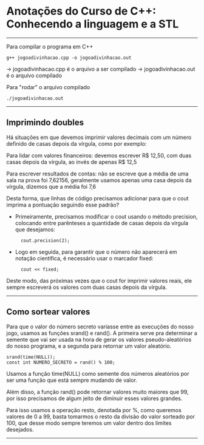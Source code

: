 # Anotações do Curso de C++: Conhecendo a linguagem e a STL

---

Para compilar o programa em C++ 
```
g++ jogoadivinhacao.cpp -o jogoadivinhacao.out
```

-> jogoadivinhacao.cpp é o arquivo a ser compilado
-> jogoadivinhacao.out é o arquivo compilado

Para "rodar" o arquivo compilado
```
./jogoadivinhacao.out
```

---

## Imprimindo doubles
Há situações em que devemos imprimir valores decimais com um número definido de casas depois da vírgula, como por exemplo:

Para lidar com valores financeiros: devemos escrever R$ 12,50, com duas casas depois da vírgula, ao invés de apenas R$ 12,5

Para escrever resultados de contas: não se escreve que a média de uma sala na prova foi 7,62156, geralmente usamos apenas uma casa depois da vírgula, dizemos que a média foi 7,6

Desta forma, que linhas de código precisamos adicionar para que o cout imprima a pontuação seguindo esse padrão?
- Primeiramente, precisamos modificar o cout usando o método precision, colocando entre parênteses a quantidade de casas depois da vírgula que desejamos:
  ```
    cout.precision(2);
  ```
- Logo em seguida, para garantir que o número não aparecerá em notação científica, é necessário usar o marcador fixed:
  ```
    cout << fixed;
  ```

Deste modo, das próximas vezes que o cout for imprimir valores reais, ele sempre escreverá os valores com duas casas depois da vírgula.

---

## Como sortear valores
Para que o valor do número secreto variasse entre as execuções do nosso jogo, usamos as funções srand() e rand().
A primeira serve pra determinar a semente que vai ser usada na hora de gerar os valores pseudo-aleatórios do nosso programa, e a segunda para retornar um valor aleatório.

```
srand(time(NULL));
const int NUMERO_SECRETO = rand() % 100; 
``` 

Usamos a função time(NULL) como semente dos números aleatórios por ser uma função que está sempre mudando de valor.

Além disso, a função rand() pode retornar valores muito maiores que 99, por isso precisamos de algum jeito de diminuir esses valores grandes.

Para isso usamos a operação resto, denotada por %, como queremos valores de 0 a 99, basta tomarmos o resto da divisão do valor sorteado por 100, que desse modo sempre teremos um valor dentro dos limites desejados.

---
